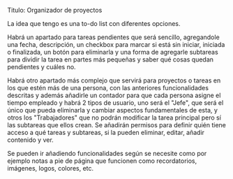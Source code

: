 Titulo: Organizador de proyectos

La idea que tengo es una to-do list con diferentes opciones.

Habrá un apartado para tareas pendientes que será sencillo, agregandole una fecha, descripción, un checkbox para marcar si está sin iniciar, iniciada o finalizada, un botón para eliminarla y una forma de agregarle subtareas para dividir la tarea en partes más pequeñas y saber qué cosas quedan pendientes y cuáles no.

Habrá otro apartado más complejo que servirá para proyectos o tareas en los que estén más de una persona, con las anteriores funcionalidades descritas y además añadirle un contador para que cada persona asigne el tiempo empleado y habrá 2 tipos de usuario, uno será el "Jefe", que será el único que pueda eliminarla y cambiar aspectos fundamentales de esta, y otros los "Trabajadores" que no podrán modificar la tarea principal pero sí las subtareas que ellos crean. Se añadirán permisos para definir quién tiene acceso a qué tareas y subtareas, si la pueden eliminar, editar, añadir contenido y ver.

Se pueden ir añadiendo funcionalidades según se necesite como por ejemplo notas a pie de página que funcionen como recordatorios, imágenes, logos, colores, etc.
